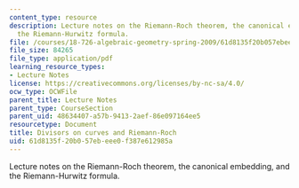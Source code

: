 ```yaml
---
content_type: resource
description: Lecture notes on the Riemann-Roch theorem, the canonical embedding, and
  the Riemann-Hurwitz formula.
file: /courses/18-726-algebraic-geometry-spring-2009/61d8135f20b057ebeee0f387e612985a_MIT18_726s09_lec15_divisors2.pdf
file_size: 84265
file_type: application/pdf
learning_resource_types:
- Lecture Notes
license: https://creativecommons.org/licenses/by-nc-sa/4.0/
ocw_type: OCWFile
parent_title: Lecture Notes
parent_type: CourseSection
parent_uid: 48634407-a57b-9413-2aef-86e097164ee5
resourcetype: Document
title: Divisors on curves and Riemann-Roch
uid: 61d8135f-20b0-57eb-eee0-f387e612985a
---
```

Lecture notes on the Riemann-Roch theorem, the canonical embedding, and the Riemann-Hurwitz formula.